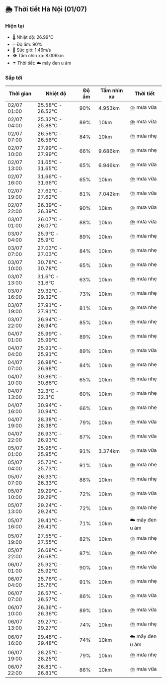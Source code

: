 ## 🌦️ Thời tiết Hà Nội (01/07)

### Hiện tại

- 🌡️ Nhiệt độ: 26.99℃
- 💦 Độ ẩm: 90%
- 💨 Sức gió: 1.46m/s
- 👁️ Tầm nhìn xa: 8.006km
- ☂️ Thời tiết: ☁️ mây đen u ám

### Sắp tới

| Thời gian | Nhiệt độ | Độ ẩm | Tầm nhìn xa | Thời tiết |
| --- | --- | --- | --- | --- |
| 02/07 01:00 | 25.58℃ - 26.52℃ | 90% | 4.953km | ⛈️ mưa vừa |
| 02/07 04:00 | 25.32℃ - 25.88℃ | 89% | 10km | ⛈️ mưa vừa |
| 02/07 07:00 | 26.56℃ - 26.56℃ | 84% | 10km | ⛈️ mưa nhẹ |
| 02/07 10:00 | 27.99℃ - 27.99℃ | 66% | 9.686km | ⛈️ mưa nhẹ |
| 02/07 13:00 | 31.65℃ - 31.65℃ | 65% | 6.946km | ⛈️ mưa vừa |
| 02/07 16:00 | 31.66℃ - 31.66℃ | 65% | 10km | ⛈️ mưa vừa |
| 02/07 19:00 | 27.62℃ - 27.62℃ | 81% | 7.042km | ⛈️ mưa vừa |
| 02/07 22:00 | 26.39℃ - 26.39℃ | 90% | 10km | ⛈️ mưa vừa |
| 03/07 01:00 | 26.07℃ - 26.07℃ | 88% | 10km | ⛈️ mưa vừa |
| 03/07 04:00 | 25.9℃ - 25.9℃ | 89% | 10km | ⛈️ mưa nhẹ |
| 03/07 07:00 | 27.03℃ - 27.03℃ | 84% | 10km | ⛈️ mưa nhẹ |
| 03/07 10:00 | 30.78℃ - 30.78℃ | 65% | 10km | ⛈️ mưa nhẹ |
| 03/07 13:00 | 31.6℃ - 31.6℃ | 63% | 10km | ⛈️ mưa nhẹ |
| 03/07 16:00 | 29.32℃ - 29.32℃ | 73% | 10km | ⛈️ mưa nhẹ |
| 03/07 19:00 | 27.91℃ - 27.91℃ | 81% | 10km | ⛈️ mưa nhẹ |
| 03/07 22:00 | 26.94℃ - 26.94℃ | 85% | 10km | ⛈️ mưa nhẹ |
| 04/07 01:00 | 25.99℃ - 25.99℃ | 89% | 10km | ⛈️ mưa nhẹ |
| 04/07 04:00 | 25.91℃ - 25.91℃ | 89% | 10km | ⛈️ mưa vừa |
| 04/07 07:00 | 26.98℃ - 26.98℃ | 84% | 10km | ⛈️ mưa nhẹ |
| 04/07 10:00 | 30.86℃ - 30.86℃ | 65% | 10km | ⛈️ mưa nhẹ |
| 04/07 13:00 | 32.3℃ - 32.3℃ | 60% | 10km | ⛈️ mưa nhẹ |
| 04/07 16:00 | 30.94℃ - 30.94℃ | 66% | 10km | ⛈️ mưa nhẹ |
| 04/07 19:00 | 28.38℃ - 28.38℃ | 79% | 10km | ⛈️ mưa vừa |
| 04/07 22:00 | 26.93℃ - 26.93℃ | 87% | 10km | ⛈️ mưa vừa |
| 05/07 01:00 | 25.95℃ - 25.95℃ | 91% | 3.374km | ⛈️ mưa vừa |
| 05/07 04:00 | 25.73℃ - 25.73℃ | 91% | 10km | ⛈️ mưa nhẹ |
| 05/07 07:00 | 26.33℃ - 26.33℃ | 88% | 10km | ⛈️ mưa nhẹ |
| 05/07 10:00 | 29.29℃ - 29.29℃ | 72% | 10km | ⛈️ mưa vừa |
| 05/07 13:00 | 29.24℃ - 29.24℃ | 72% | 10km | ⛈️ mưa nhẹ |
| 05/07 16:00 | 29.41℃ - 29.41℃ | 71% | 10km | ☁️ mây đen u ám |
| 05/07 19:00 | 27.55℃ - 27.55℃ | 82% | 10km | ⛈️ mưa nhẹ |
| 05/07 22:00 | 26.68℃ - 26.68℃ | 87% | 10km | ⛈️ mưa nhẹ |
| 06/07 01:00 | 25.92℃ - 25.92℃ | 90% | 10km | ⛈️ mưa vừa |
| 06/07 04:00 | 25.76℃ - 25.76℃ | 91% | 10km | ⛈️ mưa nhẹ |
| 06/07 07:00 | 26.57℃ - 26.57℃ | 86% | 10km | ⛈️ mưa vừa |
| 06/07 10:00 | 26.36℃ - 26.36℃ | 89% | 10km | ⛈️ mưa vừa |
| 06/07 13:00 | 29.27℃ - 29.27℃ | 74% | 10km | ⛈️ mưa nhẹ |
| 06/07 16:00 | 29.48℃ - 29.48℃ | 74% | 10km | ☁️ mây đen u ám |
| 06/07 19:00 | 28.25℃ - 28.25℃ | 79% | 10km | ⛈️ mưa nhẹ |
| 06/07 22:00 | 26.81℃ - 26.81℃ | 86% | 10km | ⛈️ mưa vừa |
